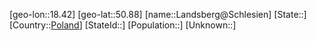 ﻿---
location: [50.88,18.42]
type: City
tags:
- geo/City


SpocWebEntityId: 31806
isDeleted: false
confidential: public

---
[geo-lon::18.42]
[geo-lat::50.88]
[name::Landsberg@Schlesien]
[State::]
[Country::[Poland](geo/Continent/Europe/Poland.md)]
[StateId::]
[Population::]
[Unknown::]


